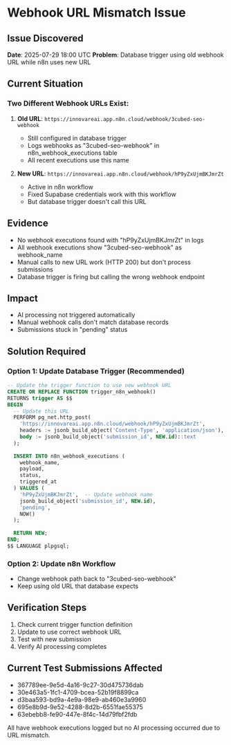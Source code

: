 # Webhook URL Mismatch Issue

## Issue Discovered
**Date**: 2025-07-29 18:00 UTC
**Problem**: Database trigger using old webhook URL while n8n uses new URL

## Current Situation

### Two Different Webhook URLs Exist:
1. **Old URL**: `https://innovareai.app.n8n.cloud/webhook/3cubed-seo-webhook`
   - Still configured in database trigger
   - Logs webhooks as "3cubed-seo-webhook" in n8n_webhook_executions table
   - All recent executions use this name

2. **New URL**: `https://innovareai.app.n8n.cloud/webhook/hP9yZxUjmBKJmrZt`
   - Active in n8n workflow
   - Fixed Supabase credentials work with this workflow
   - But database trigger doesn't call this URL

## Evidence
- No webhook executions found with "hP9yZxUjmBKJmrZt" in logs
- All webhook executions show "3cubed-seo-webhook" as webhook_name
- Manual calls to new URL work (HTTP 200) but don't process submissions
- Database trigger is firing but calling the wrong webhook endpoint

## Impact
- AI processing not triggered automatically
- Manual webhook calls don't match database records
- Submissions stuck in "pending" status

## Solution Required

### Option 1: Update Database Trigger (Recommended)
```sql
-- Update the trigger function to use new webhook URL
CREATE OR REPLACE FUNCTION trigger_n8n_webhook()
RETURNS trigger AS $$
BEGIN
  -- Update this URL
  PERFORM pg_net.http_post(
    'https://innovareai.app.n8n.cloud/webhook/hP9yZxUjmBKJmrZt',
    headers := jsonb_build_object('Content-Type', 'application/json'),
    body := jsonb_build_object('submission_id', NEW.id)::text
  );
  
  INSERT INTO n8n_webhook_executions (
    webhook_name,
    payload,
    status,
    triggered_at
  ) VALUES (
    'hP9yZxUjmBKJmrZt',  -- Update webhook name
    jsonb_build_object('submission_id', NEW.id),
    'pending',
    NOW()
  );
  
  RETURN NEW;
END;
$$ LANGUAGE plpgsql;
```

### Option 2: Update n8n Workflow
- Change webhook path back to "3cubed-seo-webhook"
- Keep using old URL that database expects

## Verification Steps
1. Check current trigger function definition
2. Update to use correct webhook URL
3. Test with new submission
4. Verify AI processing completes

## Current Test Submissions Affected
- 367789ee-9e5d-4a16-9c27-30d475736dab
- 30e463a5-1fc1-4709-bcea-52b19f8899ca
- d3baa593-bd9a-4e9a-98e9-ab460e3a9960
- 695e8b9d-9e52-4288-8d2b-6551fae55375
- 63ebebb8-fe90-447e-8f4c-14d79fbf2fdb

All have webhook executions logged but no AI processing occurred due to URL mismatch.